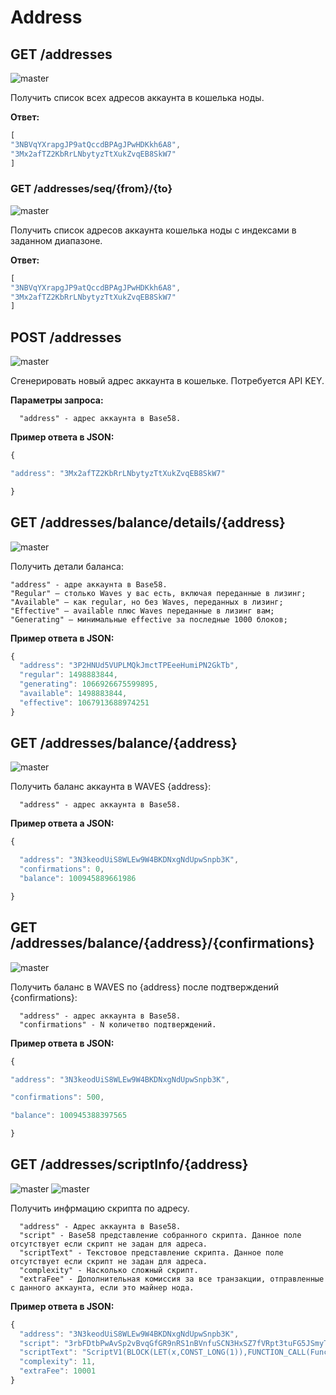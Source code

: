 # Address

## GET /addresses

![master](https://img.shields.io/badge/MAINNET-available-4bc51d.svg)

Получить список всех адресов аккаунта в кошелька ноды.

**Ответ:**

```js
[
"3NBVqYXrapgJP9atQccdBPAgJPwHDKkh6A8",
"3Mx2afTZ2KbRrLNbytyzTtXukZvqEB8SkW7"
]
```

### GET /addresses/seq/{from}/{to}

![master](https://img.shields.io/badge/MAINNET-available-4bc51d.svg)

Получить список адресов аккаунта кошелька ноды с индексами в заданном диапазоне.

**Ответ:**

```js
[
"3NBVqYXrapgJP9atQccdBPAgJPwHDKkh6A8",  
"3Mx2afTZ2KbRrLNbytyzTtXukZvqEB8SkW7"
]
```

## POST /addresses

![master](https://img.shields.io/badge/MAINNET-available-4bc51d.svg)

Сгенерировать новый адрес аккаунта в кошельке. Потребуется API KEY.

**Параметры запроса:**

```
  "address" - адрес аккаунта в Base58.
```

**Пример ответа в JSON:**

```js
{

"address": "3Mx2afTZ2KbRrLNbytyzTtXukZvqEB8SkW7"

}
```

## GET /addresses/balance/details/{address}

![master](https://img.shields.io/badge/MAINNET-available-4bc51d.svg)

Получить детали баланса:

```
"address" - адре аккаунта в Base58.
"Regular" — столько Waves у вас есть, включая переданные в лизинг;
"Available" — как regular, но без Waves, переданных в лизинг;
"Effective" — available плюс Waves переданные в лизинг вам;
"Generating" — минимальные effective за последные 1000 блоков;
```

**Пример ответа в JSON:**

```js
{
  "address": "3P2HNUd5VUPLMQkJmctTPEeeHumiPN2GkTb",
  "regular": 1498883844,
  "generating": 1066926675599895,
  "available": 1498883844,
  "effective": 1067913688974251
}
```

## GET /addresses/balance/{address} <a id="get-addressesbalance"></a>

![master](https://img.shields.io/badge/MAINNET-available-4bc51d.svg)

Получить баланс аккаунта в WAVES {address}:

```
  "address" - адрес аккаунта в Base58.
```

**Пример ответа а JSON:**

```js
{

  "address": "3N3keodUiS8WLEw9W4BKDNxgNdUpwSnpb3K",
  "confirmations": 0,
  "balance": 100945889661986

}
```

## GET /addresses/balance/{address}/{confirmations}

![master](https://img.shields.io/badge/MAINNET-available-4bc51d.svg)

Получить баланс в WAVES по {address} после подтверждений {confirmations}:

```
  "address" - адрес аккаунта в Base58.
  "confirmations" - N количетво подтверждений.
```

**Пример ответа в JSON:**

```js
{

"address": "3N3keodUiS8WLEw9W4BKDNxgNdUpwSnpb3K",

"confirmations": 500,

"balance": 100945388397565

}
```

## GET /addresses/scriptInfo/{address}

![master](https://img.shields.io/badge/MAINNET-available-4bc51d.svg) ![master](https://img.shields.io/badge/node->%3D0.13.3-4bc51d.svg)

Получить инфрмацию скрипта по адресу.

```
  "address" - Адрес аккаунта в Base58.
  "script" - Base58 представление собранного скрипта. Данное поле отсутствует если скрипт не задан для адреса.
  "scriptText" - Текстовое представление скрипта. Данное поле отсутствует если скрипт не задан для адреса.
  "complexity" - Насколько сложный скрипт.
  "extraFee" - Дополнительная комиссия за все транзакции, отправленные с данного аккаунта, если это майнер нода.
```

**Пример ответа в JSON:**

```js
{
  "address": "3N3keodUiS8WLEw9W4BKDNxgNdUpwSnpb3K",
  "script": "3rbFDtbPwAvSp2vBvqGfGR9nRS1nBVnfuSCN3HxSZ7fVRpt3tuFG5JSmyTmvHPxYf34SocMRkRKFgzTtXXnnv7upRHXJzZrLSQo8tUW6yMtEiZ",
  "scriptText": "ScriptV1(BLOCK(LET(x,CONST_LONG(1)),FUNCTION_CALL(FunctionHeader(==,List(LONG, LONG)),List(FUNCTION_CALL(FunctionHeader(+,List(LONG, LONG)),List(REF(x,LONG), CONST_LONG(1)),LONG), CONST_LONG(2)),BOOLEAN),BOOLEAN))",
  "complexity": 11,
  "extraFee": 10001
}
```
